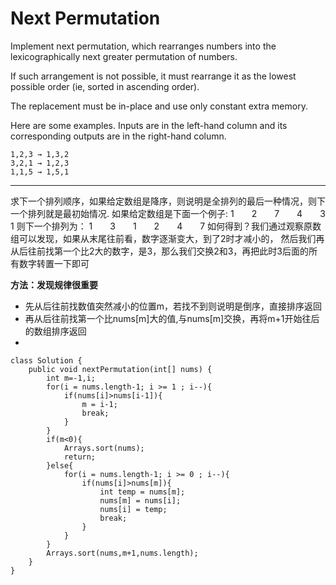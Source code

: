 # Next Permutation

Implement next permutation, which rearranges numbers into the lexicographically next greater permutation of numbers.

If such arrangement is not possible, it must rearrange it as the lowest possible order (ie, sorted in ascending order).

The replacement must be in-place and use only constant extra memory.

Here are some examples. Inputs are in the left-hand column and its corresponding outputs are in the right-hand column.
```
1,2,3 → 1,3,2
3,2,1 → 1,2,3
1,1,5 → 1,5,1
```
---
求下一个排列顺序，如果给定数组是降序，则说明是全排列的最后一种情况，则下一个排列就是最初始情况.
如果给定数组是下面一个例子:
1　　2　　7　　4　　3　　1
则下一个排列为：
1　　3　　1　　2　　4　　7
如何得到？我们通过观察原数组可以发现，如果从末尾往前看，数字逐渐变大，到了2时才减小的，
然后我们再从后往前找第一个比2大的数字，是3，那么我们交换2和3，再把此时3后面的所有数字转置一下即可

**方法：发现规律很重要**
* 先从后往前找数值突然减小的位置m，若找不到则说明是倒序，直接排序返回
* 再从后往前找第一个比nums[m]大的值,与nums[m]交换，再将m+1开始往后的数组排序返回
* 

```
class Solution {
    public void nextPermutation(int[] nums) {
        int m=-1,i;
        for(i = nums.length-1; i >= 1 ; i--){
            if(nums[i]>nums[i-1]){
                m = i-1;
                break;
            }
        }
        if(m<0){
            Arrays.sort(nums);
            return;
        }else{
            for(i = nums.length-1; i >= 0 ; i--){
                if(nums[i]>nums[m]){
                    int temp = nums[m];
                    nums[m] = nums[i];
                    nums[i] = temp;
                    break;
                }
            }            
        }
        Arrays.sort(nums,m+1,nums.length);
    }
}
```
